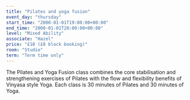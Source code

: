 ```yaml
---
title: "Pilates and yoga fusion"
event_day: "thursday"
start_time: "2000-01-01T19:00:00+00:00"
end_time: "2000-01-01T20:00:00+00:00"
level: "Mixed Ability"
associate: "Hazel"
price: "£10 (£8 block booking)"
room: "Studio"
term: "Term time only"
---
```


The Pilates and Yoga Fusion class combines the core stabilisation and strengthening exercises of Pilates with the flow and flexibility benefits of Vinyasa style Yoga. Each class is 30 minutes of Pilates and 30 minutes of Yoga.
